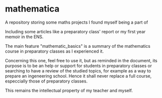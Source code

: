 # mathematica

A repository storing some maths projects I found myself being a part of

Including some articles like a preparatory class' report or my first year memoir in the ENS.

The main feature "mathematic_basics" is a summary of the mathematics course in preparatory classes as I experienced it.

Concerning this one, feel free to use it, but as reminded in the document, its purpose is to be an help or support for students in preparatory classes or searching to have a review of the studied topics, for example as a way to prepare an ingeneering school. Hence it shall never replace a full course, especcially those of preparatory classes.

This remains the intellectual property of my teacher and myself.
